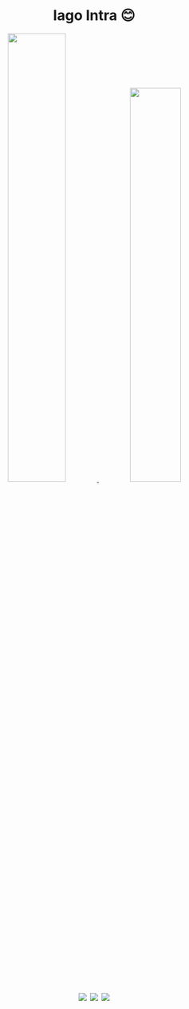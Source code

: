 <h1 align="center">
  Iago Intra 😊
</h1>

<div align="center">
  <a href="https://github.com/iagointra">
  <img width="48%" src="https://github-readme-stats.vercel.app/api?username=iagointra&show_icons=true&theme=algolia&include_all_commits=true&count_private=true"/>
  <img width="45%" src="https://github-readme-stats.vercel.app/api/top-langs/?username=iagointra&theme=algolia"/>
</div>

<h1 align="center">
  <a href ="mailto:iago2.vix@gmail.com"><img src="https://img.shields.io/badge/-Gmail-%23333?style=for-the-badge&logo=gmail&logoColor=white" target="_blank"></a>
  <a href="https://www.linkedin.com/in/iago-intra-mendonça-380802235/" target="_blank"><img src="https://img.shields.io/badge/-LinkedIn-%230077B5?style=for-the-badge&logo=linkedin&logoColor=white" target="_blank"></a>
  <a href="https://www.instagram.com/iagointra"><img src="https://img.shields.io/badge/Instagram-E4405F?style=for-the-badge&logo=instagram&logoColor=white" target="_blank"></a>
</h1>
